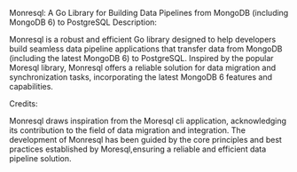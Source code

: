 
Monresql: A Go Library for Building Data Pipelines from MongoDB (including MongoDB 6) to PostgreSQL
Description:

Monresql is a robust and efficient Go library designed to help developers build seamless data pipeline applications that transfer data from MongoDB 
(including the latest MongoDB 6) to PostgreSQL. Inspired by the popular Moresql library,
Monresql offers a reliable solution for data migration and synchronization tasks, incorporating the latest MongoDB 6 features and capabilities.

Credits:

Monresql draws inspiration from the Moresql cli application, acknowledging its contribution to the field of data migration and integration. 
The development of Monresql has been guided by the core principles and best practices established by Moresql,ensuring a reliable and efficient data pipeline solution.
